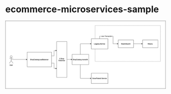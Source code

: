 # ecommerce-microservices-sample
![diagram](https://github.com/Aguiar575/ecommerce-microservices-sample/blob/main/img/diagram.drawio.png?raw=true)
